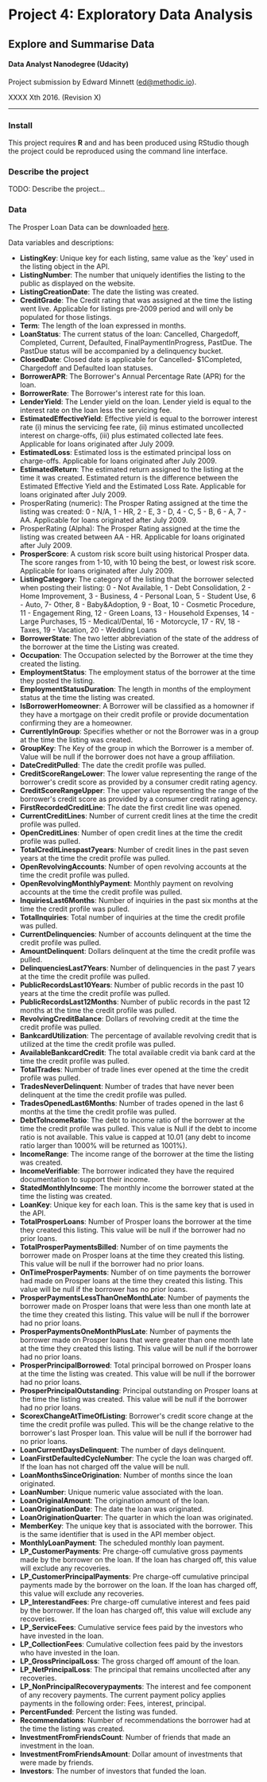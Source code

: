 # Project 4: Exploratory Data Analysis
## Explore and Summarise Data
#### Data Analyst Nanodegree (Udacity)
Project submission by Edward Minnett (ed@methodic.io).

XXXX Xth 2016. (Revision X)

-------

### Install

This project requires **R** and and has been produced using RStudio though the
project could be reproduced using the command line interface.


### Describe the project

TODO: Describe the project...

### Data

The Prosper Loan Data can be downloaded [here](https://www.google.com/url?q=https://s3.amazonaws.com/udacity-hosted-downloads/ud651/prosperLoanData.csv&sa=D&ust=1469382679578000&usg=AFQjCNF1NVrWBD4Wxp42rd07IHa3w9zpGQ).

Data variables and descriptions:

- **ListingKey**: Unique key for each listing, same value as the 'key' used in the listing object in the API.
- **ListingNumber**: The number that uniquely identifies the listing to the public as displayed on the website.
- **ListingCreationDate**: The date the listing was created.
- **CreditGrade**: The Credit rating that was assigned at the time the listing went live. Applicable for listings pre-2009 period and will only be populated for those listings.
- **Term**: The length of the loan expressed in months.
- **LoanStatus**: The current status of the loan: Cancelled, Chargedoff, Completed, Current, Defaulted, FinalPaymentInProgress, PastDue. The PastDue status will be accompanied by a delinquency bucket.
- **ClosedDate**: Closed date is applicable for Cancelled- $1Completed, Chargedoff and Defaulted loan statuses.
- **BorrowerAPR**: The Borrower's Annual Percentage Rate (APR) for the loan.
- **BorrowerRate**: The Borrower's interest rate for this loan.
- **LenderYield**: The Lender yield on the loan. Lender yield is equal to the interest rate on the loan less the servicing fee.
- **EstimatedEffectiveYield**: Effective yield is equal to the borrower interest rate (i) minus the servicing fee rate, (ii) minus estimated uncollected interest on charge-offs, (iii) plus estimated collected late fees. Applicable for loans originated after July 2009.
- **EstimatedLoss**: Estimated loss is the estimated principal loss on charge-offs. Applicable for loans originated after July 2009.
- **EstimatedReturn**: The estimated return assigned to the listing at the time it was created. Estimated return is the difference between the Estimated Effective Yield and the Estimated Loss Rate. Applicable for loans originated after July 2009.
- ProsperRating (numeric): The Prosper Rating assigned at the time the listing was created: 0 - N/A, 1 - HR, 2 - E, 3 - D, 4 - C, 5 - B, 6 - A, 7 - AA. Applicable for loans originated after July 2009.
- ProsperRating (Alpha): The Prosper Rating assigned at the time the listing was created between AA - HR. Applicable for loans originated after July 2009.
- **ProsperScore**: A custom risk score built using historical Prosper data. The score ranges from 1-10, with 10 being the best, or lowest risk score. Applicable for loans originated after July 2009.
- **ListingCategory**: The category of the listing that the borrower selected when posting their listing: 0 - Not Available, 1 - Debt Consolidation, 2 - Home Improvement, 3 - Business, 4 - Personal Loan, 5 - Student Use, 6 - Auto, 7- Other, 8 - Baby&Adoption, 9 - Boat, 10 - Cosmetic Procedure, 11 - Engagement Ring, 12 - Green Loans, 13 - Household Expenses, 14 - Large Purchases, 15 - Medical/Dental, 16 - Motorcycle, 17 - RV, 18 - Taxes, 19 - Vacation, 20 - Wedding Loans
- **BorrowerState**: The two letter abbreviation of the state of the address of the borrower at the time the Listing was created.
- **Occupation**: The Occupation selected by the Borrower at the time they created the listing.
- **EmploymentStatus**: The employment status of the borrower at the time they posted the listing.
- **EmploymentStatusDuration**: The length in months of the employment status at the time the listing was created.
- **IsBorrowerHomeowner**: A Borrower will be classified as a homowner if they have a mortgage on their credit profile or provide documentation confirming they are a homeowner.
- **CurrentlyInGroup**: Specifies whether or not the Borrower was in a group at the time the listing was created.
- **GroupKey**: The Key of the group in which the Borrower is a member of. Value will be null if the borrower does not have a group affiliation.
- **DateCreditPulled**: The date the credit profile was pulled.
- **CreditScoreRangeLower**: The lower value representing the range of the borrower's credit score as provided by a consumer credit rating agency.
- **CreditScoreRangeUpper**: The upper value representing the range of the borrower's credit score as provided by a consumer credit rating agency.
- **FirstRecordedCreditLine**: The date the first credit line was opened.
- **CurrentCreditLines**: Number of current credit lines at the time the credit profile was pulled.
- **OpenCreditLines**: Number of open credit lines at the time the credit profile was pulled.
- **TotalCreditLinespast7years**: Number of credit lines in the past seven years at the time the credit profile was pulled.
- **OpenRevolvingAccounts**: Number of open revolving accounts at the time the credit profile was pulled.
- **OpenRevolvingMonthlyPayment**: Monthly payment on revolving accounts at the time the credit profile was pulled.
- **InquiriesLast6Months**: Number of inquiries in the past six months at the time the credit profile was pulled.
- **TotalInquiries**: Total number of inquiries at the time the credit profile was pulled.
- **CurrentDelinquencies**: Number of accounts delinquent at the time the credit profile was pulled.
- **AmountDelinquent**: Dollars delinquent at the time the credit profile was pulled.
- **DelinquenciesLast7Years**: Number of delinquencies in the past 7 years at the time the credit profile was pulled.
- **PublicRecordsLast10Years**: Number of public records in the past 10 years at the time the credit profile was pulled.
- **PublicRecordsLast12Months**: Number of public records in the past 12 months at the time the credit profile was pulled.
- **RevolvingCreditBalance**: Dollars of revolving credit at the time the credit profile was pulled.
- **BankcardUtilization**: The percentage of available revolving credit that is utilized at the time the credit profile was pulled.
- **AvailableBankcardCredit**: The total available credit via bank card at the time the credit profile was pulled.
- **TotalTrades**: Number of trade lines ever opened at the time the credit profile was pulled.
- **TradesNeverDelinquent**: Number of trades that have never been delinquent at the time the credit profile was pulled.
- **TradesOpenedLast6Months**: Number of trades opened in the last 6 months at the time the credit profile was pulled.
- **DebtToIncomeRatio**: The debt to income ratio of the borrower at the time the credit profile was pulled. This value is Null if the debt to income ratio is not available. This value is capped at 10.01 (any debt to income ratio larger than 1000% will be returned as 1001%).
- **IncomeRange**: The income range of the borrower at the time the listing was created.
- **IncomeVerifiable**: The borrower indicated they have the required documentation to support their income.
- **StatedMonthlyIncome**: The monthly income the borrower stated at the time the listing was created.
- **LoanKey**: Unique key for each loan. This is the same key that is used in the API.
- **TotalProsperLoans**: Number of Prosper loans the borrower at the time they created this listing. This value will be null if the borrower had no prior loans.
- **TotalProsperPaymentsBilled**: Number of on time payments the borrower made on Prosper loans at the time they created this listing. This value will be null if the borrower had no prior loans.
- **OnTimeProsperPayments**: Number of on time payments the borrower had made on Prosper loans at the time they created this listing. This value will be null if the borrower has no prior loans.
- **ProsperPaymentsLessThanOneMonthLate**: Number of payments the borrower made on Prosper loans that were less than one month late at the time they created this listing. This value will be null if the borrower had no prior loans.
- **ProsperPaymentsOneMonthPlusLate**: Number of payments the borrower made on Prosper loans that were greater than one month late at the time they created this listing. This value will be null if the borrower had no prior loans.
- **ProsperPrincipalBorrowed**: Total principal borrowed on Prosper loans at the time the listing was created. This value will be null if the borrower had no prior loans.
- **ProsperPrincipalOutstanding**: Principal outstanding on Prosper loans at the time the listing was created. This value will be null if the borrower had no prior loans.
- **ScorexChangeAtTimeOfListing**: Borrower's credit score change at the time the credit profile was pulled. This will be the change relative to the borrower's last Prosper loan. This value will be null if the borrower had no prior loans.
- **LoanCurrentDaysDelinquent**: The number of days delinquent.
- **LoanFirstDefaultedCycleNumber**: The cycle the loan was charged off. If the loan has not charged off the value will be null.
- **LoanMonthsSinceOrigination**: Number of months since the loan originated.
- **LoanNumber**: Unique numeric value associated with the loan.
- **LoanOriginalAmount**: The origination amount of the loan.
- **LoanOriginationDate**: The date the loan was originated.
- **LoanOriginationQuarter**: The quarter in which the loan was originated.
- **MemberKey**: The unique key that is associated with the borrower. This is the same identifier that is used in the API member object.
- **MonthlyLoanPayment**: The scheduled monthly loan payment.
- **LP_CustomerPayments**: Pre charge-off cumulative gross payments made by the borrower on the loan. If the loan has charged off, this value will exclude any recoveries.
- **LP_CustomerPrincipalPayments**: Pre charge-off cumulative principal payments made by the borrower on the loan. If the loan has charged off, this value will exclude any recoveries.
- **LP_InterestandFees**: Pre charge-off cumulative interest and fees paid by the borrower. If the loan has charged off, this value will exclude any recoveries.
- **LP_ServiceFees**: Cumulative service fees paid by the investors who have invested in the loan.
- **LP_CollectionFees**: Cumulative collection fees paid by the investors who have invested in the loan.
- **LP_GrossPrincipalLoss**: The gross charged off amount of the loan.
- **LP_NetPrincipalLoss**: The principal that remains uncollected after any recoveries.
- **LP_NonPrincipalRecoverypayments**: The interest and fee component of any recovery payments. The current payment policy applies payments in the following order: Fees, interest, principal.
- **PercentFunded**: Percent the listing was funded.
- **Recommendations**: Number of recommendations the borrower had at the time the listing was created.
- **InvestmentFromFriendsCount**: Number of friends that made an investment in the loan.
- **InvestmentFromFriendsAmount**: Dollar amount of investments that were made by friends.
- **Investors**: The number of investors that funded the loan.
